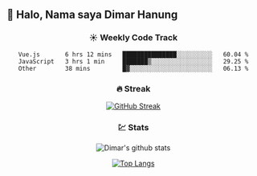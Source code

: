## 👋 Halo, Nama saya **Dimar Hanung**

<center>

### :sunny: Weekly Code Track
<!--START_SECTION:waka-->

```text
Vue.js       6 hrs 12 mins   ███████████████░░░░░░░░░░   60.04 %
JavaScript   3 hrs 1 min     ███████▒░░░░░░░░░░░░░░░░░   29.25 %
Other        38 mins         █▓░░░░░░░░░░░░░░░░░░░░░░░   06.13 %
```

<!--END_SECTION:waka-->

### :fire: Streak

[![GitHub Streak](http://github-readme-streak-stats.herokuapp.com?user=dimar-hanung)](https://git.io/streak-stats)

### :chart: Stats

![Dimar's github stats](https://github-readme-stats.vercel.app/api?username=dimar-hanung&show_icons=true&theme=vue)

[![Top Langs](https://github-readme-stats.vercel.app/api/top-langs/?username=dimar-hanung)](#)

</center>
